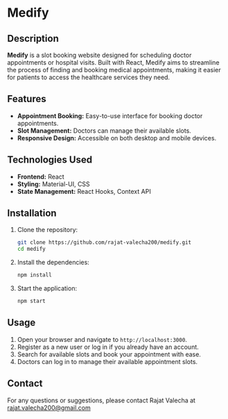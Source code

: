 # Medify

## Description

**Medify** is a slot booking website designed for scheduling doctor appointments or hospital visits. Built with React, Medify aims to streamline the process of finding and booking medical appointments, making it easier for patients to access the healthcare services they need.

## Features

- **Appointment Booking:** Easy-to-use interface for booking doctor appointments.
- **Slot Management:** Doctors can manage their available slots.
- **Responsive Design:** Accessible on both desktop and mobile devices.

## Technologies Used

- **Frontend:** React
- **Styling:** Material-UI, CSS
- **State Management:** React Hooks, Context API

## Installation

1. Clone the repository:
   ```bash
   git clone https://github.com/rajat-valecha200/medify.git
   cd medify
   ```

2. Install the dependencies:
   ```bash
   npm install
   ```

3. Start the application:
   ```bash
   npm start
   ```

## Usage

1. Open your browser and navigate to `http://localhost:3000`.
2. Register as a new user or log in if you already have an account.
3. Search for available slots and book your appointment with ease.
4. Doctors can log in to manage their available appointment slots.

## Contact

For any questions or suggestions, please contact Rajat Valecha at rajat.valecha200@gmail.com
